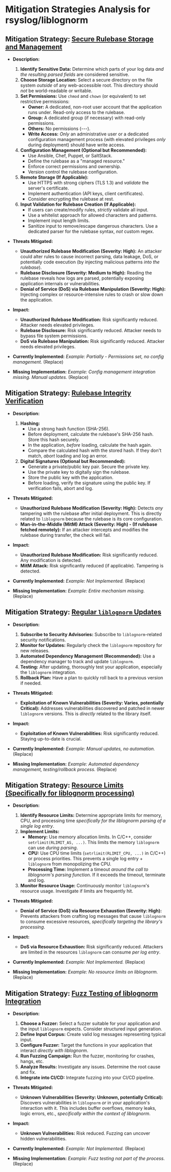 # Mitigation Strategies Analysis for rsyslog/liblognorm

## Mitigation Strategy: [Secure Rulebase Storage and Management](./mitigation_strategies/secure_rulebase_storage_and_management.md)

*   **Description:**
    1.  **Identify Sensitive Data:** Determine which parts of your log data *and the resulting parsed fields* are considered sensitive.
    2.  **Choose Storage Location:** Select a secure directory on the file system *outside* of any web-accessible root.  This directory should *not* be world-readable or writable.
    3.  **Set Permissions:** Use `chmod` and `chown` (or equivalent) to set restrictive permissions:
        *   **Owner:** A dedicated, non-root user account that the application runs under.  Read-only access to the rulebase.
        *   **Group:** A dedicated group (if necessary) with read-only permissions.
        *   **Others:** No permissions (---).
        *   **Write Access:** *Only* an administrative user or a dedicated configuration management process (with elevated privileges *only* during deployment) should have write access.
    4.  **Configuration Management (Optional but Recommended):**
        *   Use Ansible, Chef, Puppet, or SaltStack.
        *   Define the rulebase as a "managed resource."
        *   Enforce correct permissions and ownership.
        *   Version control the rulebase configuration.
    5.  **Remote Storage (If Applicable):**
        *   Use HTTPS with strong ciphers (TLS 1.3) and *validate* the server's certificate.
        *   Implement authentication (API keys, client certificates).
        *   Consider encrypting the rulebase at rest.
    6. **Input Validation for Rulebase Creation (If Applicable):**
        * If users can create/modify rules, *strictly* validate all input.
        * Use a whitelist approach for allowed characters and patterns.
        * Implement input length limits.
        * Sanitize input to remove/escape dangerous characters. Use a dedicated parser for the rulebase syntax, *not* custom regex.

*   **Threats Mitigated:**
    *   **Unauthorized Rulebase Modification (Severity: High):** An attacker could alter rules to cause incorrect parsing, data leakage, DoS, or potentially code execution (by injecting malicious patterns *into the rulebase*).
    *   **Rulebase Disclosure (Severity: Medium to High):** Reading the rulebase reveals how logs are parsed, potentially exposing application internals or vulnerabilities.
    *   **Denial of Service (DoS) via Rulebase Manipulation (Severity: High):** Injecting complex or resource-intensive rules to crash or slow down the application.

*   **Impact:**
    *   **Unauthorized Rulebase Modification:** Risk significantly reduced. Attacker needs elevated privileges.
    *   **Rulebase Disclosure:** Risk significantly reduced. Attacker needs to bypass file system permissions.
    *   **DoS via Rulebase Manipulation:** Risk significantly reduced. Attacker needs elevated privileges.

*   **Currently Implemented:**  *Example: Partially - Permissions set, no config management.* (Replace)

*   **Missing Implementation:** *Example: Config management integration missing. Manual updates.* (Replace)

## Mitigation Strategy: [Rulebase Integrity Verification](./mitigation_strategies/rulebase_integrity_verification.md)

*   **Description:**
    1.  **Hashing:**
        *   Use a strong hash function (SHA-256).
        *   Before deployment, calculate the rulebase's SHA-256 hash. Store this hash securely.
        *   In the application, *before* loading, calculate the hash again.
        *   Compare the calculated hash with the stored hash. If they don't match, *abort* loading and log an error.
    2.  **Digital Signatures (Optional but Recommended):**
        *   Generate a private/public key pair. Secure the private key.
        *   Use the private key to digitally sign the rulebase.
        *   Store the public key with the application.
        *   Before loading, verify the signature using the public key. If verification fails, abort and log.

*   **Threats Mitigated:**
    *   **Unauthorized Rulebase Modification (Severity: High):** Detects *any* tampering with the rulebase after initial deployment. This is directly related to `liblognorm` because the rulebase is its core configuration.
    *   **Man-in-the-Middle (MitM) Attack (Severity: High) - (If rulebase fetched remotely):** If an attacker intercepts and modifies the rulebase during transfer, the check will fail.

*   **Impact:**
    *   **Unauthorized Rulebase Modification:** Risk significantly reduced. Any modification is detected.
    *   **MitM Attack:** Risk significantly reduced (if applicable). Tampering is detected.

*   **Currently Implemented:** *Example: Not Implemented.* (Replace)

*   **Missing Implementation:** *Example: Entire mechanism missing.* (Replace)

## Mitigation Strategy: [Regular `liblognorm` Updates](./mitigation_strategies/regular__liblognorm__updates.md)

*   **Description:**
    1.  **Subscribe to Security Advisories:** Subscribe to `liblognorm`-related security notifications.
    2.  **Monitor for Updates:** Regularly check the `liblognorm` repository for new releases.
    3.  **Automated Dependency Management (Recommended):** Use a dependency manager to track and update `liblognorm`.
    4.  **Testing:** After updating, thoroughly test your application, especially the `liblognorm` integration.
    5.  **Rollback Plan:** Have a plan to quickly roll back to a previous version if needed.

*   **Threats Mitigated:**
    *   **Exploitation of Known Vulnerabilities (Severity: Varies, potentially Critical):** Addresses vulnerabilities discovered and patched in newer `liblognorm` versions. This is *directly* related to the library itself.

*   **Impact:**
    *   **Exploitation of Known Vulnerabilities:** Risk significantly reduced. Staying up-to-date is crucial.

*   **Currently Implemented:** *Example: Manual updates, no automation.* (Replace)

*   **Missing Implementation:** *Example: Automated dependency management, testing/rollback process.* (Replace)

## Mitigation Strategy: [Resource Limits (Specifically for liblognorm processing)](./mitigation_strategies/resource_limits__specifically_for_liblognorm_processing_.md)

* **Description:**
    1. **Identify Resource Limits:** Determine appropriate limits for memory, CPU, and processing time *specifically for the liblognorm parsing of a single log entry*.
    2. **Implement Limits:**
        *   **Memory:** Use memory allocation limits. In C/C++, consider `setrlimit(RLIMIT_AS, ...)`.
 This limits the memory `liblognorm` can use *during parsing*.
        *   **CPU:** Use CPU time limits (`setrlimit(RLIMIT_CPU, ...)` in C/C++) or process priorities. This prevents a single log entry + `liblognorm` from monopolizing the CPU.
        *   **Processing Time:** Implement a timeout *around the call to liblognorm's parsing function*. If it exceeds the timeout, terminate and log.
    3. **Monitor Resource Usage:** Continuously monitor `liblognorm`'s resource usage. Investigate if limits are frequently hit.

* **Threats Mitigated:**
    *   **Denial of Service (DoS) via Resource Exhaustion (Severity: High):** Prevents attackers from crafting log messages that cause `liblognorm` to consume excessive resources, *specifically targeting the library's processing*.

* **Impact:**
    *   **DoS via Resource Exhaustion:** Risk significantly reduced. Attackers are limited in the resources `liblognorm` can consume *per log entry*.

* **Currently Implemented:** *Example: Not Implemented.* (Replace)

* **Missing Implementation:** *Example: No resource limits on liblognorm.* (Replace)

## Mitigation Strategy: [Fuzz Testing of liblognorm Integration](./mitigation_strategies/fuzz_testing_of_liblognorm_integration.md)

* **Description:**
    1. **Choose a Fuzzer:** Select a fuzzer suitable for your application and the input `liblognorm` expects. Consider structured input generation.
    2. **Define Input Corpus:** Create valid log messages representing typical input.
    3. **Configure Fuzzer:** Target the functions in your application that interact *directly with liblognorm*.
    4. **Run Fuzzing Campaign:** Run the fuzzer, monitoring for crashes, hangs, etc.
    5. **Analyze Results:** Investigate any issues. Determine the root cause and fix.
    6. **Integrate into CI/CD:** Integrate fuzzing into your CI/CD pipeline.

* **Threats Mitigated:**
    *   **Unknown Vulnerabilities (Severity: Unknown, potentially Critical):** Discovers vulnerabilities in `liblognorm` *or* in your application's interaction with it. This includes buffer overflows, memory leaks, logic errors, etc., *specifically within the context of liblognorm*.

* **Impact:**
    *   **Unknown Vulnerabilities:** Risk reduced. Fuzzing can uncover hidden vulnerabilities.

* **Currently Implemented:** *Example: Not Implemented.* (Replace)

* **Missing Implementation:** *Example: Fuzz testing not part of the process.* (Replace)

